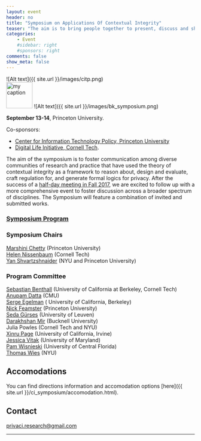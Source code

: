 ```yaml
---
layout: event
header: no
title: "Symposium on Applications Of Contextual Integrity"
teaser: "The aim is to bring people together to present, discuss and share ideas based on ongoing and completed projects drawing on CI as their underlying conception of privacy."
categories:
    - Event
    #sidebar: right
    #sponsors: right
comments: false
show_meta: false
---
```

![Alt text]({{ site.url }}/images/citp.png)
<br/>
<img src="{{ site.url }}/images/DLI_logo.jpg" alt="my caption" style="height: 70px;"/>
![Alt text]({{ site.url }}/images/bk_symposium.png)

<!-- ## New: The CI Symposium (draft) Program is out!  

Check it out [here](http://privaci.info/ci_symposium/program.html) --> 


<!-- ## Call for Participation --> 

<!-- Symposium on Applications of Contextual Integrity -->  

<b>September 13-14</b>,  Princeton University.  

Co-sponsors: <br/>
* [Center for Information Technology Policy, Princeton University](https://citp.princeton.edu) 
* [Digital Life Initiative, Cornell Tech](https://www.dli.tech.cornell.edu).

The aim of the symposium is to foster communication among diverse communities of research and practice that have used the theory of contextual integrity as a framework to reason about, design and evaluate, craft regulation for, and generate formal logics for privacy.  After the success of a [half-day meeting in Fall 2017](http://privaci.info/event/ci_workshop/), we are excited to follow up with a more comprehensive  event to foster discussion across a broader spectrum of disciplines. The Symposium will feature a combination of invited and submitted works.

### [Symposium Program](http://privaci.info/ci_symposium/program.html)


### Symposium Chairs

[Marshini Chetty](https://www.marshini.net) (Princeton University) <br/>
[Helen Nissenbaum](https://nissenbaum.tech.cornell.edu) (Cornell Tech) <br/>
[Yan Shvartzshnaider](https://cs.nyu.edu/~yansh/) (NYU and Princeton University) <br/>

### Program Committee

[Sebastian Benthall](http://people.ischool.berkeley.edu/~sb/) (University of California at Berkeley, Cornell Tech) <br/>
[Anupam Datta](https://csd.cs.cmu.edu/people/faculty/anupam-datta) (CMU)  <br/>
[Serge Egelman](https://www.icsi.berkeley.edu/icsi/people/egelman) ( University of California, Berkeley) <br/>
[Nick Feamster](https://www.cs.princeton.edu/~feamster/) (Princeton University) <br/>
[Seda Gürses](http://vous-etes-ici.net) (University of Leuven)  <br/>
[Darakhshan Mir](https://www.bucknell.edu/academics/engineering-college-of/academic-departments/computer-science/faculty-and-staff/darakhshan-mir) (Bucknell University)<br/>
Julia Powles (Cornell Tech and NYU)<br/>
[Xinru Page](https://faculty.bentley.edu/details.asp?uname=xpage) (University of California, Irvine) <br/>
[Jessica Vitak](https://jessicavitak.com) (University of Maryland)<br/>
[Pam Wisnieski](http://www.pamspam.com) (University of Central Florida) <br/>
[Thomas Wies](https://cs.nyu.edu/wies/) (NYU)<br/>


## Accomodations 

You can find directions information and accomodation options [here]({{ site.url }}/ci_symposium/accomodation.html).

## Contact

[privaci.research@gmail.com](mailto:privaci.research@gmail.com)


<!-- #### SUBMISSION
<br/>
We will accept any of the following submission types:

1. A 4 page position paper on ongoing or work in progress  (References not included in page limit)
2.  An extended abstract (1-2 pages) of published or mature work. In writing your abstract, it would be useful to indicate the literature in which your paper will be situated by including a short “works cited” section at the end. If your topic is entirely novel or interdisciplinary, please indicate that as well. We suggest that the abstract explains the contribution your work makes to the existing literature. If your abstract gets accepted, we provide the option of posting the longer paper version to the symposium website.
3. A 1 page description of an interesting use case to be discussed the symposium

__Note:__ If you're interested in attending the symposium without submission, please fill in [this form](https://goo.gl/forms/LRzpnc0AXDJffpyf1). We will send the confirmation upon review.

Papers should be formatted using the [2018 ACM Master Article Template](https://www.acm.org/publications/authors/submissions). For LaTeX users, choose <b>format=sigconf</b>.

Submissions will be  will be peer-reviewed by the workshop’s Program Committee and accepted based on the relevance and development of the chosen topic, as well as their potential to contribute to the workshop discussions and goals.

Submissions may include:

* Empirical studies (qualitative, quantitative, experimental)
* Legal, philosophical, ethical, and policy analysis
* System design and/or implementations
* Combinations of the above

With author’s permission, accepted submissions would be posted on the website but not be considered archival publications.

#### HOW TO SUBMIT

Submissions should be sent to [privaci.research@gmail.com](mailto:privaci.research@gmail.com) before or on June 10 AoE. Please make sure that the subject line follows this format:

```
CI Symposium <short paper/extended abstract/use-case> submission
```

We look forward to seeing you at the symposium!



#### IMPORTANT DATES

* ~~Submissions Due: June 10~~
* ~~Notifications: June 25~~
* ~~Travel grant application: July 24~~
* Date of Symposium: September 13 and 14

-->

<!-- #### TRAVEL GRANT

Participants can apply for a travel grant award that can go towards partially covering the cost of attending the symposium by filling in this [form](https://goo.gl/forms/RS3DQSba9qur4y4g1). (__Deadline: July 24__)

The only travel expenses that can be reimbursed are: air travel and hotel. The exact number of awards will depend on the availability of funds and will be determined as funding amounts are finalized. -->




<hr/>
